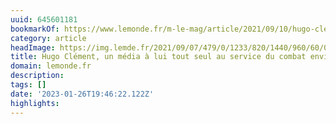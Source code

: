 ```yaml
---
uuid: 645601181
bookmarkOf: https://www.lemonde.fr/m-le-mag/article/2021/09/10/hugo-clement-un-animal-mediatique-dans-les-pas-de-nicolas-hulot_6094091_4500055.html
category: article
headImage: https://img.lemde.fr/2021/09/07/479/0/1233/820/1440/960/60/0/e684736_134335-3215179.jpg
title: Hugo Clément, un média à lui tout seul au service du combat environnemental
domain: lemonde.fr
description:
tags: []
date: '2023-01-26T19:46:22.122Z'
highlights:
---
```



